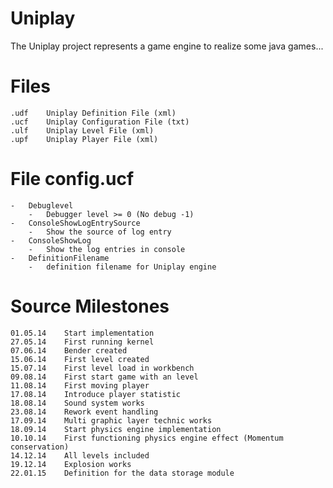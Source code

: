 Uniplay
=======

The Uniplay project represents a game engine to realize some java games...

Files
=====
    .udf    Uniplay Definition File (xml)
    .ucf    Uniplay Configuration File (txt)
    .ulf    Uniplay Level File (xml)
    .upf    Uniplay Player File (xml)

File config.ucf
===============
    -   Debuglevel
        -   Debugger level >= 0 (No debug -1)
    -   ConsoleShowLogEntrySource
        -   Show the source of log entry
    -   ConsoleShowLog 
        -   Show the log entries in console
    -   DefinitionFilename
        -   definition filename for Uniplay engine

Source Milestones
=================
    01.05.14    Start implementation
    27.05.14    First running kernel
    07.06.14    Bender created
    15.06.14    First level created
    15.07.14    First level load in workbench
    09.08.14    First start game with an level
    11.08.14    First moving player
    17.08.14    Introduce player statistic
    18.08.14    Sound system works
    23.08.14    Rework event handling
    17.09.14    Multi graphic layer technic works
    18.09.14    Start physics engine implementation
    10.10.14    First functioning physics engine effect (Momentum conservation)
    14.12.14    All levels included
    19.12.14    Explosion works
    22.01.15    Definition for the data storage module
